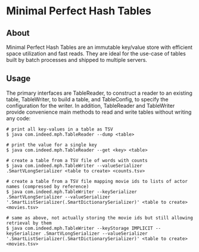 # Minimal Perfect Hash Tables

## About

Minimal Perfect Hash Tables are an immutable key/value store with
efficient space utilization and fast reads.  They are ideal for the
use-case of tables built by batch processes and shipped to multiple
servers.

## Usage

The primary interfaces are TableReader, to construct a reader to an
existing table, TableWriter, to build a table, and TableConfig, to
specify the configuration for the writer.  In addition, TableReader
and TableWriter provide convenience main methods to read and write
tables without writing any code:

    # print all key-values in a table as TSV
    $ java com.indeed.mph.TableReader --dump <table>

    # print the value for a single key
    $ java com.indeed.mph.TableReader --get <key> <table>

    # create a table from a TSV file of words with counts
    $ java com.indeed.mph.TableWriter --valueSerializer .SmartVLongSerializer <table to create> <counts.tsv>

    # create a table from a TSV file mapping movie ids to lists of actor names (compressed by reference)
    $ java com.indeed.mph.TableWriter --keySerializer .SmartVLongSerializer --valueSerializer '.SmartListSerializer(.SmartDictionarySerializer)' <table to create> <movies.tsv>

    # same as above, not actually storing the movie ids but still allowing retrieval by them
    $ java com.indeed.mph.TableWriter --keyStorage IMPLICIT --keySerializer .SmartVLongSerializer --valueSerializer '.SmartListSerializer(.SmartDictionarySerializer)' <table to create> <movies.tsv>
